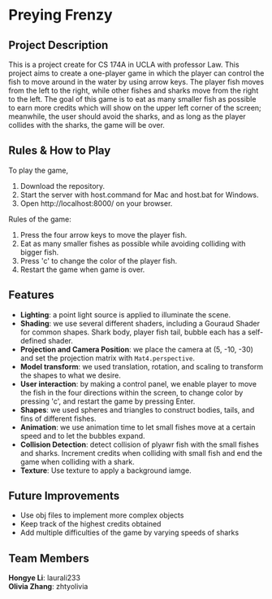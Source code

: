 
# Preying Frenzy
## Project Description 
This is a project create for CS 174A in UCLA with professor Law. This project aims to create a one-player game in which the player can control the fish to move around in the water by using arrow keys. The player fish moves from the left to the right, while other fishes and sharks move from the right to the left. The goal of this game is to eat as many smaller fish as possible to earn more credits which will show on the upper left corner of the screen; meanwhile, the user should avoid the sharks, and as long as the player collides with the sharks, the game will be over. 

## Rules & How to Play 
To play the game, 

 1. Download the repository. 
 2. Start the server with host.command for Mac and host.bat for Windows. 
 3. Open http://localhost:8000/ on your browser. 

Rules of the game: 

 1. Press the four arrow keys to move the player fish.  
 3. Eat as many smaller fishes as possible while avoiding colliding with bigger fish. 
 4. Press 'c' to change the color of the player fish. 
 4. Restart the game when game is over.

## Features 

 - **Lighting**: a point light source is applied to illuminate the scene. 
 -  **Shading**: we use several different shaders, including a Gouraud Shader for common shapes. Shark body, player fish tail, bubble each has a self-defined shader. 
 -  **Projection and Camera Position**: we place the camera at (5, -10, -30) and set the projection matrix with `Mat4.perspective`. 
 -  **Model transform**: we used translation, rotation, and scaling to transform the shapes to what we desire. 
 -  **User interaction**: by making a control panel, we enable player to move the fish in the four directions within the screen, to change color by pressing 'c', and restart the game by pressing Enter. 
 -  **Shapes**: we used spheres and triangles to construct bodies, tails, and fins of different fishes. 
 -  **Animation**: we use animation time to let small fishes move at a certain speed and to let the bubbles expand. 
 -  **Collision Detection**: detect collision of plyawr fish with the small fishes and sharks. Increment credits when colliding with small fish and end the game when colliding with a shark. 
 -  **Texture**: Use texture to apply a background iamge. 

 ## Future Improvements 
 
 - Use obj files to implement more complex objects 
 - Keep track of the highest credits obtained 
 - Add multiple difficulties of the game by varying speeds of sharks 

## Team Members  
**Hongye Li**: laurali233 \
**Olivia Zhang**: zhtyolivia 
